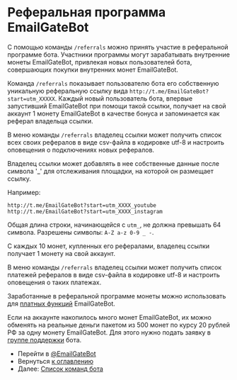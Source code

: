 # Реферальная программа EmailGateBot

С помощью команды `/referrals` можно принять участие в реферальной программе бота.
Участники программы могут зарабатывать внутренние монеты EmailGateBot, привлекая новых пользователей бота, совершающих покупки внутренних монет EmailGateBot.

Команда `/referrals` показывает пользователю бота его собственную уникальную реферальную ссылку вида `http://t.me/EmailGateBot?start=utm_XXXXX`.
Каждый новый пользователь бота, впервые запустивший EmailGateBot при помощи такой ссылки, получает на свой аккаунт 1 монету EmailGateBot в качестве бонуса и запоминается как реферал владельца ссылки.

В меню команды `/referrals` владелец ссылки может получить список всех своих рефералов в виде csv-файла в кодировке utf-8 и настроить оповещения о подключениях новых рефералов.

Владелец ссылки может добавлять в нее собственные данные после символа '_' для отслеживания площадки, на которой он размещает ссылку.

Например:

```
http://t.me/EmailGateBot?start=utm_XXXX_youtube
http://t.me/EmailGateBot?start=utm_XXXX_instagram
```

Общая длина строки, начинающейся с  `utm_`, не должна превышать 64 символа. Разрешены символы: `A-Z a-z 0-9 _ -`.

С каждых 10 монет, купленных его рефералами, владелец ссылки получает 1 монету на свой аккаунт.

В меню команды `/referrals` владелец ссылки может получить список платежей рефералов в виде csv-файла в кодировке utf-8 и настроить оповещения о таких платежах.

Заработанные в реферальной программе монеты можно использовать для [платных функций](paid_and_free.md) EmailGateBot.

Если на аккаунте накопилось много монет EmailGateBot, их можно обменять на реальные деньги пакетом из 500 монет по курсу 20 рублей РФ за одну монету EmailGateBot.
Для этого нужно подать заявку в [группе поддержки](https://t.me/joinchat/CJ4MSEfmFlaDevQOeMVoLg) бота.

- Перейти в [@EmailGateBot](http://t.me/EmailGateBot?start=utm_KDaxQG000_github-ru-referrals)
- Вернуться [к оглавлению](guide.md)
- Далее: [Список команд бота](commands.md)
